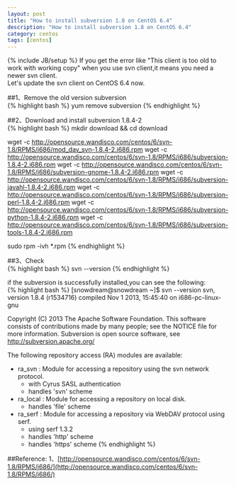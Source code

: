 ```yaml
---
layout: post
title: "How to install subversion 1.8 on CentOS 6.4"
description: "How to install subversion 1.8 on CentOS 6.4"
category: centos
tags: [centos]
---
```

{% include JB/setup %}
If you get the error like "This client is too old to work with working copy" when you use svn client,it means you need a newer svn client.     
Let's update the svn client on CentOS 6.4 now.      

<!-- more -->


##1、Remove the old version subversion                   
{% highlight bash %}
yum remove subversion
{% endhighlight %}

##2、Download and install subversion 1.8.4-2          
{% highlight bash %}
mkdir download && cd download

wget -c http://opensource.wandisco.com/centos/6/svn-1.8/RPMS/i686/mod_dav_svn-1.8.4-2.i686.rpm
wget -c http://opensource.wandisco.com/centos/6/svn-1.8/RPMS/i686/subversion-1.8.4-2.i686.rpm
wget -c http://opensource.wandisco.com/centos/6/svn-1.8/RPMS/i686/subversion-gnome-1.8.4-2.i686.rpm
wget -c http://opensource.wandisco.com/centos/6/svn-1.8/RPMS/i686/subversion-javahl-1.8.4-2.i686.rpm
wget -c http://opensource.wandisco.com/centos/6/svn-1.8/RPMS/i686/subversion-perl-1.8.4-2.i686.rpm
wget -c http://opensource.wandisco.com/centos/6/svn-1.8/RPMS/i686/subversion-python-1.8.4-2.i686.rpm
wget -c http://opensource.wandisco.com/centos/6/svn-1.8/RPMS/i686/subversion-tools-1.8.4-2.i686.rpm

sudo rpm -ivh *.rpm
{% endhighlight %}

##3、Check        
{% highlight bash %}
svn --version
{% endhighlight %}

if the subversion is successfully installed,you can see the following:      
{% highlight bash %}
[snowdream@snowdream ~]$ svn --version
svn, version 1.8.4 (r1534716)
   compiled Nov  1 2013, 15:45:40 on i686-pc-linux-gnu

Copyright (C) 2013 The Apache Software Foundation.
This software consists of contributions made by many people;
see the NOTICE file for more information.
Subversion is open source software, see http://subversion.apache.org/

The following repository access (RA) modules are available:

* ra_svn : Module for accessing a repository using the svn network protocol.
  - with Cyrus SASL authentication
  - handles 'svn' scheme
* ra_local : Module for accessing a repository on local disk.
  - handles 'file' scheme
* ra_serf : Module for accessing a repository via WebDAV protocol using serf.
  - using serf 1.3.2
  - handles 'http' scheme
  - handles 'https' scheme
{% endhighlight %}

##Reference:
1、[http://opensource.wandisco.com/centos/6/svn-1.8/RPMS/i686/](http://opensource.wandisco.com/centos/6/svn-1.8/RPMS/i686/)
